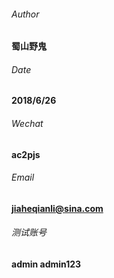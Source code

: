 ###### Author
**蜀山野鬼**
###### Date
**2018/6/26**
###### Wechat
**ac2pjs**
###### Email
**jiaheqianli@sina.com**
###### 测试账号
**admin admin123**
